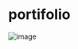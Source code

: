 # portifolio
![image](https://github.com/Mehar123456/portifolo/assets/137912762/3a14f6f0-d452-4a0d-9ba8-74bd728f3c0a)

